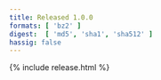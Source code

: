 ```yaml
---
title: Released 1.0.0
formats: [ 'bz2' ]
digest:  [ 'md5', 'sha1', 'sha512' ]
hassig: false
---
```

{% include release.html %}
